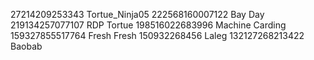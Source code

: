 27214209253343 Tortue_Ninja05
222568160007122 Bay Day
219134257077107 RDP Tortue
198516022683996 Machine Carding
159327855517764 Fresh Fresh
150932268456 Laleg
132127268213422 Baobab
